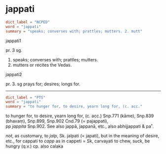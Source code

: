 # jappati

``` toml
dict_label = "NCPED"
word = "jappati"
summary = "speaks; converses with; prattles; mutters. 2. mutt"
```

jappati1

pr. 3 sg.

1. speaks; converses with; prattles; mutters.
2. mutters or recites the Vedas.

jappati2

pr. 3. sg prays for; desires; longs for.

--------------------

``` toml
dict_label = "PTS"
word = "jappati"
summary = "to hunger for, to desire, yearn long for, (c. acc."
```

to hunger for, to desire, yearn long for, (c. acc.) Snp.771 (kāme), Snp.839 (bhavaṃ), Snp.899, Snp.902 Cnd.79 (= pajappati),  
pp *jappita* Snp.902. See also jappā, jappanā, etc., also abhijjappati & pa˚.

*not*, as customary, to *jalp*, Sk. jalpati (= japati), but in the meaning of desire, etc., for cappati to *capp* as in cappeti = Sk, carvayati to chew, suck, be hungry (q.v.) cp. also calaka

